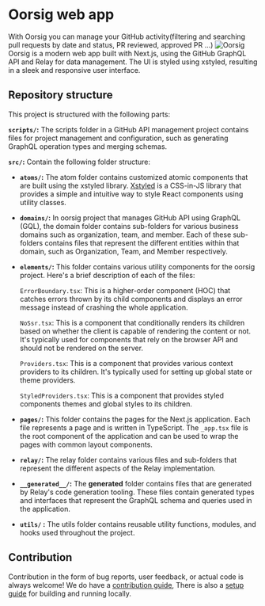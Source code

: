 # Oorsig  web app
With Oorsig you can manage your GitHub activity(filtering and searching pull requests by date and status, PR reviewed, approved PR ...)
![Oorsig](https://user-images.githubusercontent.com/42426067/227998739-7d8e8b1e-9784-4c8c-a156-ab87c44cc2af.png)
Oorsig is a modern web app built with Next.js, using the GitHub GraphQL API and Relay for data management. The UI is styled using xstyled, resulting in a sleek and responsive user interface.
## Repository structure 
This project is structured with the following parts:

**`scripts/`:** The scripts folder in a GitHub API management project contains files for project management and configuration, such as generating GraphQL operation types and merging schemas.

**`src/`:** Contain the following folder structure:

- **`atoms/`:** The atom folder contains customized atomic components that are built using the xstyled library. [Xstyled](https://xstyled.dev/docs/utility-props/) is a CSS-in-JS library that provides a simple and intuitive way to style React components using utility classes.

- **`domains/`:** In oorsig project that manages GitHub API using GraphQL (GQL), the domain folder contains sub-folders for various business domains such as organization, team, and member. Each of these sub-folders contains files that represent the different entities within that domain, such as Organization, Team, and Member respectively.

- **`elements/`:** This folder contains various utility components for the oorsig project. Here's a brief description of each of the files:

    `ErrorBoundary.tsx`: This is a higher-order component (HOC) that catches errors thrown by its child components and displays an error message instead of crashing the whole application.

    `NoSsr.tsx`: This is a component that conditionally renders its children based on whether the client is capable of rendering the content or not. It's typically used for components that rely on the browser API and should not be rendered on the server.

    `Providers.tsx`: This is a component that provides various context providers to its children. It's typically used for setting up global state or theme providers.

    `StyledProviders.tsx`: This is a component that provides styled components themes and global styles to its children.

- **`pages/`:** This folder contains the pages for the Next.js application. Each file represents a page and is written in TypeScript. The `_app.tsx` file is the root component of the application and can be used to wrap the pages with common layout components.

- **`relay/`:** The relay folder contains various files and sub-folders that represent the different aspects of the Relay implementation.

- **`__generated__/`:** The **generated** folder contains files that are generated by Relay's code generation tooling. These files contain generated types and interfaces that represent the GraphQL schema and queries used in the application.

- **`utils/` :** The utils folder contains reusable utility functions, modules, and hooks used throughout the project.
## Contribution
Contribution in the form of bug reports, user feedback, or actual code is always welcome! We do have a [contribution guide](), There is also a [setup guide]() for building and running locally.
